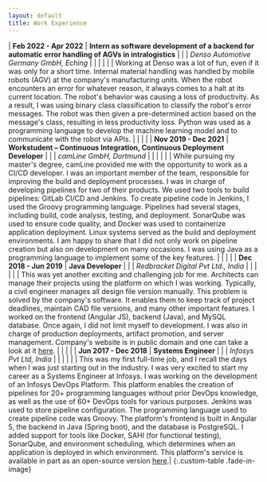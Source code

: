 ```yaml
---
layout: default
title: Work Experience
---
```

| **Feb 2022 - Apr 2022** |  **Intern as software development of a backend for automatic error handling of AGVs in intralogistics** |
| | *Denso Automotive Germany GmbH, Eching* |
| | |
| | Working at Denso was a lot of fun, even if it was only for a short time. Internal material handling was handled by mobile robots (AGV) at the company's manufacturing units. When the robot encounters an error for whatever reason, it always comes to a halt at its current location. The robot's behavior was causing a loss of productivity. As a result, I was using binary class classification to classify the robot's error messages. The robot was then given a pre-determined action based on the message's class, resulting in less productivity loss. Python was used as a programming language to develop the machine learning model and to communicate with the robot via APIs. |
| | |
| **Nov 2019 - Dec 2021** | **Workstudent – Continuous Integration, Continuous Deployment Developer** |
| | *camLine GmbH, Dortmund* |
| | |
| | While pursuing my master's degree, camLine provided me with the opportunity to work as a CI/CD developer. I was an important member of the team, responsible for improving the build and deployment processes. I was in charge of developing pipelines for two of their products. We used two tools to build pipelines: GitLab CI/CD and Jenkins. To create pipeline code in Jenkins, I used the Groovy programming language. Pipelines had several stages, including build, code analysis, testing, and deployment. SonarQube was used to ensure code quality, and Docker was used to containerize application deployment. Linux systems served as the build and deployment environments. I am happy to share that I did not only work on pipeline creation but also on development on many occasions. I was using Java as a programming language to implement some of the key features.  |
| | |
| **Dec 2018 - Jun 2019** | **Java Developer** |
| | *Redbracket Digital Pvt Ltd., India* |
| | |
| | This was yet another exciting and challenging job for me. Architects can manage their projects using the platform on which I was working. Typically, a civil engineer manages all design file version manually. This problem is solved by the company's software. It enables them to keep track of project deadlines, maintain CAD file versions, and many other important features. I worked on the frontend (Angular JS), backend (Java), and MySQL database. Once again, I did not limit myself to development. I was also in charge of production deployments, artifact promotion, and server management. Company's website is in public domain and one can take a look at it <a href="https://hub.redbracket.in/" target="_blank">here</a>. |
| | |
| **Jun 2017 - Dec 2018** | **Systems Engineer** |
| | *Infosys Pvt Ltd, India* |
| | |
| | This was my first full-time job, and I recall the days when I was just starting out in the industry. I was very excited to start my career as a Systems Engineer at Infosys. I was working on the development of an Infosys DevOps Platform. This platform enables the creation of pipelines for 20+ programming languages without prior DevOps knowledge, as well as the use of 60+ DevOps tools for various purposes. Jenkins was used to store pipeline configuration. The programming language used to create pipeline code was Groovy. The platform's frontend is built in Angular 5, the backend in Java (Spring boot), and the database is PostgreSQL. I added support for tools like Docker, SAHI (for functional testing), SonarQube, and environment scheduling, which determines when an application is deployed in which environment. This platform's service is available in part as an open-source version <a href="https://github.com/Infosys/openIDP/" target="_blank">here</a>.|
{:.custom-table .fade-in-image}